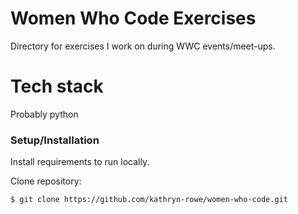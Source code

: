 # Women Who Code Exercises

Directory for exercises I work on during WWC events/meet-ups.

# Tech stack

Probably python

### Setup/Installation

Install requirements to run locally.

Clone repository:

```sh
$ git clone https://github.com/kathryn-rowe/women-who-code.git
```